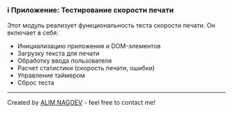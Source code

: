 ### ℹ️ Приложение: Тестирование скорости печати

Этот модуль реализует функциональность теста скорости печати. Он включает в себя:
- Инициализацию приложения и DOM-элементов
- Загрузку текста для печати
- Обработку ввода пользователя
- Расчет статистики (скорость печати, ошибки)
- Управление таймером
- Сброс теста


-----
Created by [ALIM NAGOEV](https://github.com/nagoev-id) - feel free to contact me!

